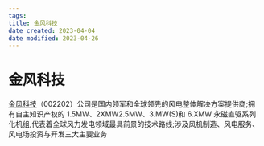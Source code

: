 ```yaml
---
tags:
title: 金风科技
date created: 2023-04-04
date modified: 2023-04-26
---
```


# 金风科技

[金风科技](https://xueqiu.com/S/SZ002202?from=status_stock_match)（002202）公司是国内领军和全球领先的风电整体解决方案提供商;拥有自主知识产权的 1.5MW、2XMW2.5MW、3.MW(S)和 6.XMW 永磁直驱系列化机组,代表着全球风力发电领域最具前景的技术路线;涉及风机制造、风电服务、风电场投资与开发三大主要业务  
